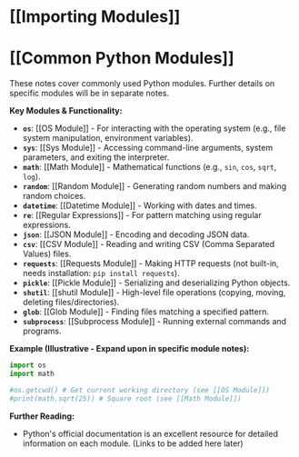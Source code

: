 # [[Importing Modules]]
# [[Common Python Modules]] 
These notes cover commonly used Python modules.  Further details on specific modules will be in separate notes.

**Key Modules & Functionality:**

* **`os`**:  [[OS Module]] - For interacting with the operating system (e.g., file system manipulation, environment variables).
* **`sys`**: [[Sys Module]] - Accessing command-line arguments, system parameters, and exiting the interpreter.
* **`math`**: [[Math Module]] - Mathematical functions (e.g., `sin`, `cos`, `sqrt`, `log`).
* **`random`**: [[Random Module]] - Generating random numbers and making random choices.
* **`datetime`**: [[Datetime Module]] - Working with dates and times.
* **`re`**: [[Regular Expressions]] - For pattern matching using regular expressions.
* **`json`**: [[JSON Module]] - Encoding and decoding JSON data.
* **`csv`**: [[CSV Module]] - Reading and writing CSV (Comma Separated Values) files.
* **`requests`**: [[Requests Module]] - Making HTTP requests (not built-in, needs installation: `pip install requests`).
* **`pickle`**: [[Pickle Module]] - Serializing and deserializing Python objects.
* **`shutil`**: [[shutil Module]] - High-level file operations (copying, moving, deleting files/directories).
* **`glob`**: [[Glob Module]] - Finding files matching a specified pattern.
* **`subprocess`**: [[Subprocess Module]] - Running external commands and programs.


**Example (Illustrative - Expand upon in specific module notes):**

```python
import os
import math

#os.getcwd() # Get current working directory (see [[OS Module]])
#print(math.sqrt(25)) # Square root (see [[Math Module]])

```

**Further Reading:**

* Python's official documentation is an excellent resource for detailed information on each module.  (Links to be added here later)

